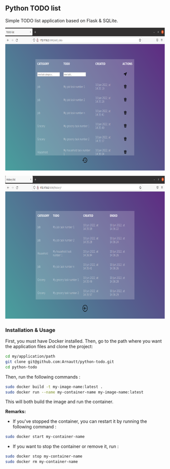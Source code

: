 ## Python TODO list

Simple TODO list application based on Flask & SQLite.

<p align="center">
  <img src="static/img/screenshot_1.png" width="700" height="450"/>
</p>

<p align="center">
  <img src="static/img/screenshot_2.png" width="700" height="450"/>
</p>


### Installation & Usage



First, you must have Docker installed. Then, go to the path where you want the application files and clone the project:


```bash
cd my/application/path
git clone git@github.com:Arnautt/python-todo.git
cd python-todo
```


Then, run the following commands :

```bash
sudo docker build -t my-image-name:latest .
sudo docker run --name my-container-name my-image-name:latest 
```



This will both build the image and run the container. 


**Remarks:**

- If you've stopped the container, you can restart it by running the following command : 

```bash
sudo docker start my-container-name 
```

- If you want to stop the container or remove it, run :

```bash
sudo docker stop my-container-name 
sudo docker rm my-container-name
```

